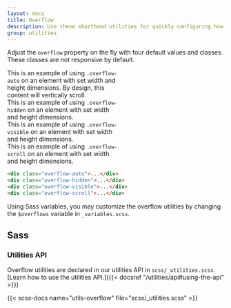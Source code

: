 ```yaml
---
layout: docs
title: Overflow
description: Use these shorthand utilities for quickly configuring how content overflows an element.
group: utilities
---
```


Adjust the `overflow` property on the fly with four default values and classes. These classes are not responsive by default.

<div class="qal-example d-md-flex">
  <div class="overflow-auto p-3 mb-3 mb-md-0 me-md-3 bg-light" style="max-width: 260px; max-height: 100px;">
    This is an example of using <code>.overflow-auto</code> on an element with set width and height dimensions. By design, this content will vertically scroll.
  </div>
  <div class="overflow-hidden p-3 mb-3 mb-md-0 me-md-3 bg-light" style="max-width: 260px; max-height: 100px;">
    This is an example of using <code>.overflow-hidden</code> on an element with set width and height dimensions.
  </div>
  <div class="overflow-visible p-3 mb-3 mb-md-0 me-md-3 bg-light" style="max-width: 260px; max-height: 100px;">
    This is an example of using <code>.overflow-visible</code> on an element with set width and height dimensions.
  </div>
  <div class="overflow-scroll p-3 bg-light" style="max-width: 260px; max-height: 100px;">
    This is an example of using <code>.overflow-scroll</code> on an element with set width and height dimensions.
  </div>
</div>

```html
<div class="overflow-auto">...</div>
<div class="overflow-hidden">...</div>
<div class="overflow-visible">...</div>
<div class="overflow-scroll">...</div>
```

Using Sass variables, you may customize the overflow utilities by changing the `$overflows` variable in `_variables.scss`.

## Sass

### Utilities API

Overflow utilities are declared in our utilities API in `scss/_utilities.scss`. [Learn how to use the utilities API.]({{< docsref "/utilities/api#using-the-api" >}})

{{< scss-docs name="utils-overflow" file="scss/_utilities.scss" >}}
